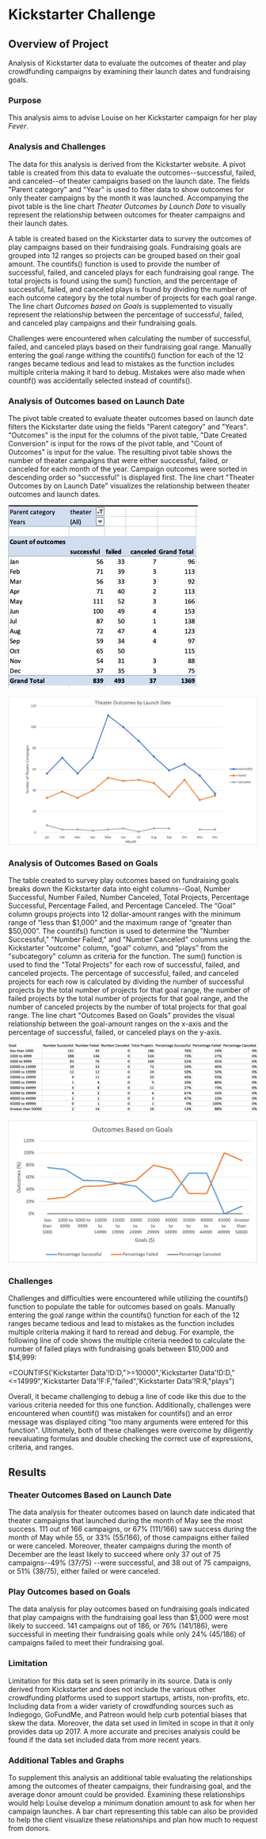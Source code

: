 # Kickstarter Challenge

## Overview of Project
Analysis of Kickstarter data to evaluate the outcomes of theater and play crowdfunding campaigns by examining their launch dates and fundraising goals.

### Purpose
This analysis aims to advise Louise on her Kickstarter campaign for her play *Fever*.

### Analysis and Challenges 
The data for this analysis is derived from the Kickstarter website. A pivot table is created from this data to evaluate the outcomes--successful, failed, and canceled--of theater campaigns based on the launch date. The fields "Parent category" and "Year" is used to filter data to show outcomes for only theater campaigns by the month it was launched. Accompanying the pivot table is the line chart *Theater Outcomes by Launch Date* to visually represent the relationship between outcomes for theater campaigns and their launch dates. 
 
A table is created based on the Kickstarter data to survey the outcomes of play campaigns based on their fundraising goals. Fundraising goals are grouped into 12 ranges so projects can be grouped based on their goal amount. The countifs() function is used to provide the number of successful, failed, and canceled plays for each fundraising goal range. The total projects is found using the sum() function, and the percentage of successful, failed, and canceled plays is found by dividing the number of each outcome category by the total number of projects for each goal range. The line chart *Outcomes based on Goals* is supplemented to visually represent the relationship between the percentage of successful, failed, and canceled play campaigns and their fundraising goals. 

Challenges were encountered when calculating the number of successful, failed, and canceled plays based on their fundraising goal range. Manually entering the goal range withing the countifs() function for each of the 12 ranges became tedious and lead to mistakes as the function includes multiple criteria making it hard to debug. Mistakes were also made when countif() was accidentally selected instead of countifs(). 

### Analysis of Outcomes based on Launch Date
The pivot table created to evaluate theater outcomes based on launch date filters the Kickstarter date using the fields "Parent category" and "Years". "Outcomes" is the input for the columns of the pivot table, "Date Created Conversion" is input for the rows of the pivot table, and "Count of Outcomes" is input for the value. The resulting pivot table shows the number of theater campaigns that were either successful, failed, or canceled for each month of the year. Campaign outcomes were sorted in descending order so "successful" is displayed first. The line chart "Theater Outcomes by on Launch Date" visualizes the relationship between theater outcomes and launch dates.

![Theater Outcomes by Launch Date Table](/Resources/Theater_Outcomes_vs_Launch_Pivot.png)

![Theater_Outcomes_vs_Launch](/Resources/Theater_Outcomes_vs_Launch.png) 


### Analysis of Outcomes Based on Goals

The table created to survey play outcomes based on fundraising goals breaks down the Kickstarter data into eight columns--Goal, Number Successful, Number Failed, Number Canceled, Total Projects, Percentage Successful, Percentage Failed, and Percentage Canceled. The “Goal” column groups projects into 12 dollar-amount ranges with the minimum range of “less than $1,000” and the maximum range of “greater than $50,000”. The countifs() function is used to determine the "Number Successful," "Number Failed," and "Number Canceled" columns using the Kickstarter "outcome" column, "goal" column, and “plays” from the "subcategory" column as criteria for the function. The sum() function is used to find the "Total Projects" for each row of successful, failed, and canceled projects. The percentage of successful, failed, and canceled projects for each row is calculated by dividing the number of successful projects by the total number of projects for that goal range, the number of failed projects by the total number of projects for that goal range, and the number of canceled projects by the number of total projects for that goal range. The line chart "Outcomes Based on Goals" provides the visual relationship between the goal-amount ranges on the x-axis and the percentage of successful, failed, or canceled plays on the y-axis.

![Outcomes based on Goals Chart](/Resources/Outcomes_vs_Goals_Chart.png)

![Outcomes_vs_Goals](/Resources/Outcomes_vs_Goals.png)

### Challenges
Challenges and difficulties were encountered while utilizing the countifs() function to populate the table for outcomes based on goals. Manually entering the goal range within the countifs() function for each of the 12 ranges became tedious and lead to mistakes as the function includes multiple criteria making it hard to reread and debug. For example, the following line of code shows the multiple criteria needed to calculate the number of failed plays with fundraising goals between $10,000 and $14,999:

=COUNTIFS('Kickstarter Data'!D:D,">=10000",'Kickstarter Data'!D:D,"<=14999",'Kickstarter Data'!F:F,"failed",'Kickstarter Data'!R:R,"plays")

Overall, it became challenging to debug a line of code like this due to the various criteria needed for this one function. Additionally, challenges were encountered when countif() was mistaken for countifs() and an error message was displayed citing "too many arguments were entered for this function". Ultimately, both of these challenges were overcome by diligently reevaluating formulas and double checking the correct use of expressions, criteria, and ranges. 

## Results

### Theater Outcomes Based on Launch Date
 The data analysis for theater outcomes based on launch date indicated that theater campaigns that launched during the month of May see the most success. 111 out of 166 campaigns, or 67% (111/166) saw success during the month of May while 55, or 33% (55/166), of those campaigns either failed or were canceled. Moreover, theater campaigns during the month of December are the least likely to succeed where only 37 out of 75 campaigns--49% (37/75) --were successful, and 38 out of 75 campaigns, or 51% (38/75), either failed or were canceled. 
 
### Play Outcomes based on Goals
The data analysis for play outcomes based on fundraising goals indicated that play campaigns with the fundraising goal less than $1,000 were most likely to succeed. 141 campaigns out of 186, or 76% (141/186), were successful in meeting their fundraising goals while only 24% (45/186) of campaigns failed to meet their fundraising goal. 

### Limitation
Limitation for this data set is seen primarily in its source. Data is only derived from Kickstarter and does not include the various other crowdfunding platforms used to support startups, artists, non-profits, etc. Including data from a wider variety of crowdfunding sources such as Indiegogo, GoFundMe, and Patreon would help curb potential biases that skew the data. Moreover, the data set used in limited in scope in that it only provides data up 2017. A more accurate and precises analysis could be found if the data set included data from more recent years.

### Additional Tables and Graphs
To supplement this analysis an additional table evaluating the relationships among the outcomes of theater campaigns, their fundraising goal, and the average donor amount could be provided. Examining these relationships would help Louise develop a minimum donation amount to ask for when her campaign launches. A bar chart representing this table can also be provided to help the client visualize these relationships and plan how much to request from donors. 
